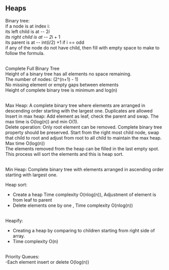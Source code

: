 ## Heaps

Binary tree: <br />
if a node is at index i: <br />
its left child is at -- 2*i <br />
its right child is at -- 2*i + 1 <br />
its parent is at -- int(i/2) +1 if i == odd <br />
if any of the node do not have child, then fill with empty space to make to follow 
the formula. <br /><br />

Complete Full Binary Tree <br />
Height of a binary tree has all elements no space remaining. <br />
The number of nodes: (2^(n+1) - 1) <br />
No missing element or empty gaps between elements <br />
Height of complete binary tree is minimum and log(n) <br /><br />

Max Heap: A complete binary tree where elements are arranged in 
descending order starting with the
largest one. Duplicates are allowed<br />
Insert in max heap: Add element as leaf, check the parent and swap. 
The max time is O(log(n)) and min O(1). <br />
Delete operation: Only root element can be removed. Complete binary tree property should be preserved.
Start from the right most child node, swap that child to root and adjust from root to 
all child to maintain the max heap. Max time O(log(n)) <br />
The elements removed from the heap can be filled in the last empty spot. This process will
sort the elements and this is heap sort. <br /><br />


Min Heap: Complete binary tree with elements arranged in ascending order starting with largest
one. <br />

Heap sort: 
- Create a heap Time complexity O(nlog(n)), Adjustment of element is from leaf to parent
- Delete elements one by one , Time complexity O(nlog(n)) <br /><br />

Heapify: 
- Creating a heap by comparing to children starting from right side of array.
- Time complexity O(n)<br /><br />

Priority Queues: <br />
-Each element insert or delete O(log(n))<br />







